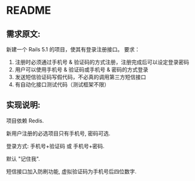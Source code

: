 # README

## 需求原文:

新建一个 Rails 5.1 的项目，使其有登录注册接口。
要求：
1. 注册时必须通过手机号 & 验证码的方式注册，注册完成后可以设定登录密码
2. 用户可以使用手机号 & 验证码或手机号 & 密码的方式登录
3. 发送短信验证码写假代码，不必真的调用第三方短信接口
4. 有自动化接口测试代码（测试框架不限）

## 实现说明:

项目依赖 Redis.

新用户注册的必选项目只有手机号, 密码可选.

登录方式: 手机号+验证码 或 手机号+密码.

默认 "记住我".

短信接口加入防刷功能, 虚拟验证码为手机号后四位数字.